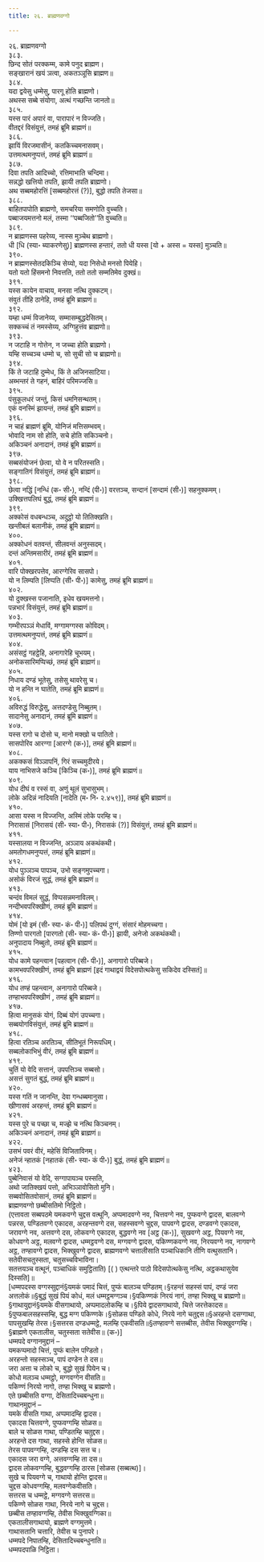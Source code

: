 ```yaml
---
title: २६. ब्राह्मणवग्गो

---
```

२६. ब्राह्मणवग्गो  
३८३.  
छिन्द सोतं परक्कम्म, कामे पनुद ब्राह्मण।  
सङ्खारानं खयं ञत्वा, अकतञ्ञूसि ब्राह्मण॥  
३८४.  
यदा द्वयेसु धम्मेसु, पारगू होति ब्राह्मणो।  
अथस्स सब्बे संयोगा, अत्थं गच्छन्ति जानतो॥  
३८५.  
यस्स पारं अपारं वा, पारापारं न विज्जति।  
वीतद्दरं विसंयुत्तं, तमहं ब्रूमि ब्राह्मणं॥  
३८६.  
झायिं विरजमासीनं, कतकिच्चमनासवम्।  
उत्तमत्थमनुप्पत्तं, तमहं ब्रूमि ब्राह्मणं॥  
३८७.  
दिवा तपति आदिच्चो, रत्तिमाभाति चन्दिमा।  
सन्नद्धो खत्तियो तपति, झायी तपति ब्राह्मणो।  
अथ सब्बमहोरत्तिं [सब्बमहोरत्तं (?)], बुद्धो तपति तेजसा॥  
३८८.  
बाहितपापोति ब्राह्मणो, समचरिया समणोति वुच्चति।  
पब्बाजयमत्तनो मलं, तस्मा ‘‘पब्बजितो’’ति वुच्चति॥  
३८९.  
न ब्राह्मणस्स पहरेय्य, नास्स मुञ्चेथ ब्राह्मणो।  
धी [धि (स्या॰ ब्याकरणेसु)] ब्राह्मणस्स हन्तारं, ततो धी यस्स [यो + अस्स = यस्स] मुञ्चति॥  
३९०.  
न ब्राह्मणस्सेतदकिञ्चि सेय्यो, यदा निसेधो मनसो पियेहि।  
यतो यतो हिंसमनो निवत्तति, ततो ततो सम्मतिमेव दुक्खं॥  
३९१.  
यस्स कायेन वाचाय, मनसा नत्थि दुक्कटम्।  
संवुतं तीहि ठानेहि, तमहं ब्रूमि ब्राह्मणं॥  
३९२.  
यम्हा धम्मं विजानेय्य, सम्मासम्बुद्धदेसितम्।  
सक्कच्चं तं नमस्सेय्य, अग्गिहुत्तंव ब्राह्मणो॥  
३९३.  
न जटाहि न गोत्तेन, न जच्चा होति ब्राह्मणो।  
यम्हि सच्चञ्च धम्मो च, सो सुची सो च ब्राह्मणो॥  
३९४.  
किं ते जटाहि दुम्मेध, किं ते अजिनसाटिया।  
अब्भन्तरं ते गहनं, बाहिरं परिमज्जसि॥  
३९५.  
पंसुकूलधरं जन्तुं, किसं धमनिसन्थतम्।  
एकं वनस्मिं झायन्तं, तमहं ब्रूमि ब्राह्मणं॥  
३९६.  
न चाहं ब्राह्मणं ब्रूमि, योनिजं मत्तिसम्भवम्।  
भोवादि नाम सो होति, सचे होति सकिञ्चनो।  
अकिञ्चनं अनादानं, तमहं ब्रूमि ब्राह्मणं॥  
३९७.  
सब्बसंयोजनं छेत्वा, यो वे न परितस्सति।  
सङ्गातिगं विसंयुत्तं, तमहं ब्रूमि ब्राह्मणं॥  
३९८.  
छेत्वा नद्धिं [नन्धिं (क॰ सी॰), नन्दिं (पी॰)] वरत्तञ्च, सन्दानं [सन्दामं (सी॰)] सहनुक्कमम्।  
उक्खित्तपलिघं बुद्धं, तमहं ब्रूमि ब्राह्मणं॥  
३९९.  
अक्कोसं वधबन्धञ्च, अदुट्ठो यो तितिक्खति।  
खन्तीबलं बलानीकं, तमहं ब्रूमि ब्राह्मणं॥  
४००.  
अक्कोधनं वतवन्तं, सीलवन्तं अनुस्सदम्।  
दन्तं अन्तिमसारीरं, तमहं ब्रूमि ब्राह्मणं॥  
४०१.  
वारि पोक्खरपत्तेव, आरग्गेरिव सासपो।  
यो न लिम्पति [लिप्पति (सी॰ पी॰)] कामेसु, तमहं ब्रूमि ब्राह्मणं॥  
४०२.  
यो दुक्खस्स पजानाति, इधेव खयमत्तनो।  
पन्नभारं विसंयुत्तं, तमहं ब्रूमि ब्राह्मणं॥  
४०३.  
गम्भीरपञ्ञं मेधाविं, मग्गामग्गस्स कोविदम्।  
उत्तमत्थमनुप्पत्तं, तमहं ब्रूमि ब्राह्मणं॥  
४०४.  
असंसट्ठं गहट्ठेहि, अनागारेहि चूभयम्।  
अनोकसारिमप्पिच्छं, तमहं ब्रूमि ब्राह्मणं॥  
४०५.  
निधाय दण्डं भूतेसु, तसेसु थावरेसु च।  
यो न हन्ति न घातेति, तमहं ब्रूमि ब्राह्मणं॥  
४०६.  
अविरुद्धं विरुद्धेसु, अत्तदण्डेसु निब्बुतम्।  
सादानेसु अनादानं, तमहं ब्रूमि ब्राह्मणं॥  
४०७.  
यस्स रागो च दोसो च, मानो मक्खो च पातितो।  
सासपोरिव आरग्गा [आरग्गे (क॰)], तमहं ब्रूमि ब्राह्मणं॥  
४०८.  
अकक्कसं विञ्ञापनिं, गिरं सच्चमुदीरये।  
याय नाभिसजे कञ्चि [किञ्चि (क॰)], तमहं ब्रूमि ब्राह्मणं॥  
४०९.  
योध दीघं व रस्सं वा, अणुं थूलं सुभासुभम्।  
लोके अदिन्नं नादियति [नादेति (म॰ नि॰ २.४५९)], तमहं ब्रूमि ब्राह्मणं॥  
४१०.  
आसा यस्स न विज्जन्ति, अस्मिं लोके परम्हि च।  
निरासासं [निरासयं (सी॰ स्या॰ पी॰), निरासकं (?)] विसंयुत्तं, तमहं ब्रूमि ब्राह्मणं॥  
४११.  
यस्सालया न विज्जन्ति, अञ्ञाय अकथंकथी।  
अमतोगधमनुप्पत्तं, तमहं ब्रूमि ब्राह्मणं॥  
४१२.  
योध पुञ्ञञ्च पापञ्च, उभो सङ्गमुपच्चगा।  
असोकं विरजं सुद्धं, तमहं ब्रूमि ब्राह्मणं॥  
४१३.  
चन्दंव विमलं सुद्धं, विप्पसन्नमनाविलम्।  
नन्दीभवपरिक्खीणं, तमहं ब्रूमि ब्राह्मणं॥  
४१४.  
योमं [यो इमं (सी॰ स्या॰ कं॰ पी॰)] पलिपथं दुग्गं, संसारं मोहमच्चगा।  
तिण्णो पारगतो [पारगतो (सी॰ स्या॰ कं॰ पी॰)] झायी, अनेजो अकथंकथी।  
अनुपादाय निब्बुतो, तमहं ब्रूमि ब्राह्मणं॥  
४१५.  
योध कामे पहन्त्वान [पहत्वान (सी॰ पी॰)], अनागारो परिब्बजे।  
कामभवपरिक्खीणं, तमहं ब्रूमि ब्राह्मणं [इदं गाथाद्वयं विदेसपोत्थकेसु सकिदेव दस्सितं]॥  
४१६.  
योध तण्हं पहन्त्वान, अनागारो परिब्बजे।  
तण्हाभवपरिक्खीणं , तमहं ब्रूमि ब्राह्मणं॥  
४१७.  
हित्वा मानुसकं योगं, दिब्बं योगं उपच्चगा।  
सब्बयोगविसंयुत्तं, तमहं ब्रूमि ब्राह्मणं॥  
४१८.  
हित्वा रतिञ्च अरतिञ्च, सीतिभूतं निरूपधिम्।  
सब्बलोकाभिभुं वीरं, तमहं ब्रूमि ब्राह्मणं॥  
४१९.  
चुतिं यो वेदि सत्तानं, उपपत्तिञ्च सब्बसो।  
असत्तं सुगतं बुद्धं, तमहं ब्रूमि ब्राह्मणं॥  
४२०.  
यस्स गतिं न जानन्ति, देवा गन्धब्बमानुसा।  
खीणासवं अरहन्तं, तमहं ब्रूमि ब्राह्मणं॥  
४२१.  
यस्स पुरे च पच्छा च, मज्झे च नत्थि किञ्चनम्।  
अकिञ्चनं अनादानं, तमहं ब्रूमि ब्राह्मणं॥  
४२२.  
उसभं पवरं वीरं, महेसिं विजिताविनम्।  
अनेजं न्हातकं [नहातकं (सी॰ स्या॰ कं पी॰)] बुद्धं, तमहं ब्रूमि ब्राह्मणं॥  
४२३.  
पुब्बेनिवासं यो वेदि, सग्गापायञ्च पस्सति,  
अथो जातिक्खयं पत्तो, अभिञ्ञावोसितो मुनि।  
सब्बवोसितवोसानं, तमहं ब्रूमि ब्राह्मणं॥  
ब्राह्मणवग्गो छब्बीसतिमो निट्ठितो।  
(एत्तावता सब्बपठमे यमकवग्गे चुद्दस वत्थूनि, अप्पमादवग्गे नव, चित्तवग्गे नव, पुप्फवग्गे द्वादस, बालवग्गे पन्नरस, पण्डितवग्गे एकादस, अरहन्तवग्गे दस, सहस्सवग्गे चुद्दस, पापवग्गे द्वादस, दण्डवग्गे एकादस, जरावग्गे नव, अत्तवग्गे दस, लोकवग्गे एकादस, बुद्धवग्गे नव [अट्ठ (क॰)], सुखवग्गे अट्ठ, पियवग्गे नव, कोधवग्गे अट्ठ, मलवग्गे द्वादस, धम्मट्ठवग्गे दस, मग्गवग्गे द्वादस, पकिण्णकवग्गे नव, निरयवग्गे नव, नागवग्गे अट्ठ, तण्हावग्गे द्वादस, भिक्खुवग्गे द्वादस, ब्राह्मणवग्गे चत्तालीसाति पञ्चाधिकानि तीणि वत्थुसतानि।  
सतेवीसचतुस्सता, चतुसच्चविभाविना।  
सतत्तयञ्च वत्थूनं, पञ्चाधिकं समुट्ठिताति) [( ) एत्थन्तरे पाठो विदेसपोत्थकेसु नत्थि, अट्ठकथासुयेव दिस्सति]॥  
[धम्मपदस्स वग्गस्सुद्दानं§यमकं पमादं चित्तं, पुप्फं बालञ्च पण्डितम्।§रहन्तं सहस्सं पापं, दण्डं जरा अत्तलोकं॥§बुद्धं सुखं पियं कोधं, मलं धम्मट्ठमग्गञ्च।§पकिण्णकं निरयं नागं, तण्हा भिक्खू च ब्राह्मणो॥§गाथायुद्दानं§यमके वीसगाथायो, अप्पमादलोकम्हि च।§पिये द्वादसगाथायो, चित्ते जरत्तेकादस॥§पुप्फबालसहस्सम्हि, बुद्ध मग्ग पकिण्णके।§सोळस पण्डिते कोधे, निरये नागे चतुद्दस॥§अरहन्ते दसग्गाथा, पापसुखम्हि तेरस।§सत्तरस दण्डधम्मट्ठे, मलम्हि एकवीसति॥§तण्हावग्गे सत्तब्बीस, तेवीस भिक्खुवग्गम्हि।§ब्राह्मणे एकतालीस, चतुस्सता सतेवीस॥ (क॰)]  
धम्मपदे वग्गानमुद्दानं –  
यमकप्पमादो चित्तं, पुप्फं बालेन पण्डितो।  
अरहन्तो सहस्सञ्च, पापं दण्डेन ते दस॥  
जरा अत्ता च लोको च, बुद्धो सुखं पियेन च।  
कोधो मलञ्च धम्मट्ठो, मग्गवग्गेन वीसति॥  
पकिण्णं निरयो नागो, तण्हा भिक्खु च ब्राह्मणो।  
एते छब्बीसति वग्गा, देसितादिच्चबन्धुना॥  
गाथानमुद्दानं –  
यमके वीसति गाथा, अप्पमादम्हि द्वादस।  
एकादस चित्तवग्गे, पुप्फवग्गम्हि सोळस॥  
बाले च सोळस गाथा, पण्डितम्हि चतुद्दस।  
अरहन्ते दस गाथा, सहस्से होन्ति सोळस॥  
तेरस पापवग्गम्हि, दण्डम्हि दस सत्त च।  
एकादस जरा वग्गे, अत्तवग्गम्हि ता दस॥  
द्वादस लोकवग्गम्हि, बुद्धवग्गम्हि ठारस [सोळस (सब्बत्थ)]।  
सुखे च पियवग्गे च, गाथायो होन्ति द्वादस॥  
चुद्दस कोधवग्गम्हि, मलवग्गेकवीसति।  
सत्तरस च धम्मट्ठे, मग्गवग्गे सत्तरस॥  
पकिण्णे सोळस गाथा, निरये नागे च चुद्दस।  
छब्बीस तण्हावग्गम्हि, तेवीस भिक्खुवग्गिका॥  
एकतालीसगाथायो, ब्राह्मणे वग्गमुत्तमे।  
गाथासतानि चत्तारि, तेवीस च पुनापरे।  
धम्मपदे निपातम्हि, देसितादिच्चबन्धुनाति॥  
धम्मपदपाळि निट्ठिता।  